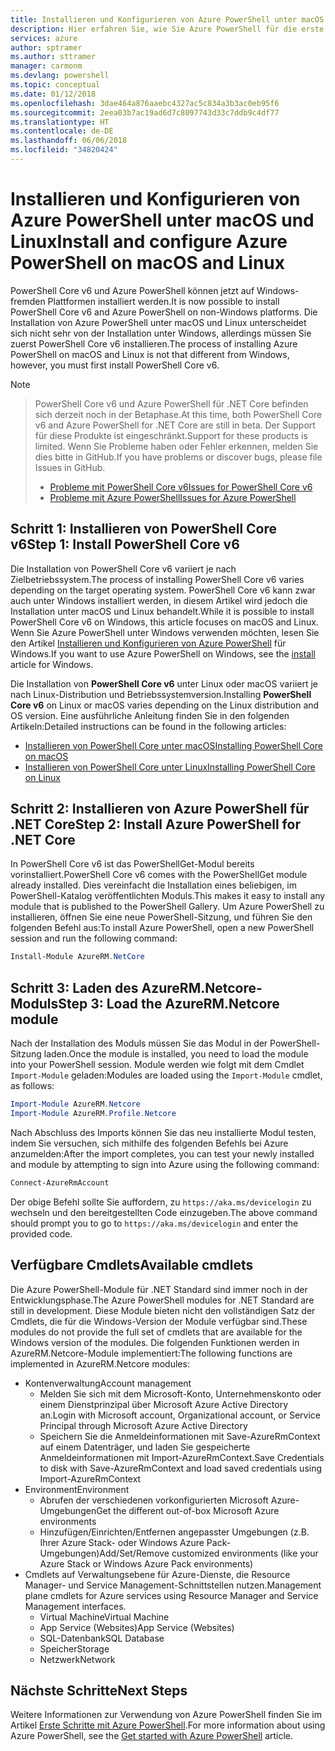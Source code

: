 ```yaml
---
title: Installieren und Konfigurieren von Azure PowerShell unter macOS und Linux | Microsoft-Dokumentation
description: Hier erfahren Sie, wie Sie Azure PowerShell für die erste Verwendung unter macOS und Linux installieren und konfigurieren.
services: azure
author: sptramer
ms.author: sttramer
manager: carmonm
ms.devlang: powershell
ms.topic: conceptual
ms.date: 01/12/2018
ms.openlocfilehash: 3dae464a876aaebc4327ac5c834a3b3ac0eb95f6
ms.sourcegitcommit: 2eea03b7ac19ad6d7c8097743d33c7ddb9c4df77
ms.translationtype: HT
ms.contentlocale: de-DE
ms.lasthandoff: 06/06/2018
ms.locfileid: "34820424"
---
```

# <a name="install-and-configure-azure-powershell-on-macos-and-linux"></a><span data-ttu-id="2cf79-103">Installieren und Konfigurieren von Azure PowerShell unter macOS und Linux</span><span class="sxs-lookup"><span data-stu-id="2cf79-103">Install and configure Azure PowerShell on macOS and Linux</span></span>

<span data-ttu-id="2cf79-104">PowerShell Core v6 und Azure PowerShell können jetzt auf Windows-fremden Plattformen installiert werden.</span><span class="sxs-lookup"><span data-stu-id="2cf79-104">It is now possible to install PowerShell Core v6 and Azure PowerShell on non-Windows platforms.</span></span>
<span data-ttu-id="2cf79-105">Die Installation von Azure PowerShell unter macOS und Linux unterscheidet sich nicht sehr von der Installation unter Windows, allerdings müssen Sie zuerst PowerShell Core v6 installieren.</span><span class="sxs-lookup"><span data-stu-id="2cf79-105">The process of installing Azure PowerShell on macOS and Linux is not that different from Windows, however, you must first install PowerShell Core v6.</span></span>

> [!NOTE]

> <span data-ttu-id="2cf79-106">PowerShell Core v6 und Azure PowerShell für .NET Core befinden sich derzeit noch in der Betaphase.</span><span class="sxs-lookup"><span data-stu-id="2cf79-106">At this time, both PowerShell Core v6 and Azure PowerShell for .NET Core are still in beta.</span></span>
> <span data-ttu-id="2cf79-107">Der Support für diese Produkte ist eingeschränkt.</span><span class="sxs-lookup"><span data-stu-id="2cf79-107">Support for these products is limited.</span></span> <span data-ttu-id="2cf79-108">Wenn Sie Probleme haben oder Fehler erkennen, melden Sie dies bitte in GitHub.</span><span class="sxs-lookup"><span data-stu-id="2cf79-108">If you have problems or discover bugs, please file Issues in GitHub.</span></span>
>
> * [<span data-ttu-id="2cf79-109">Probleme mit PowerShell Core v6</span><span class="sxs-lookup"><span data-stu-id="2cf79-109">Issues for PowerShell Core v6</span></span>](https://github.com/PowerShell/PowerShell/issues)
> * [<span data-ttu-id="2cf79-110">Probleme mit Azure PowerShell</span><span class="sxs-lookup"><span data-stu-id="2cf79-110">Issues for Azure PowerShell</span></span>](https://github.com/azure/azure-docs-powershell/issues)

## <a name="step-1-install-powershell-core-v6"></a><span data-ttu-id="2cf79-111">Schritt 1: Installieren von PowerShell Core v6</span><span class="sxs-lookup"><span data-stu-id="2cf79-111">Step 1: Install PowerShell Core v6</span></span>

<span data-ttu-id="2cf79-112">Die Installation von PowerShell Core v6 variiert je nach Zielbetriebssystem.</span><span class="sxs-lookup"><span data-stu-id="2cf79-112">The process of installing PowerShell Core v6 varies depending on the target operating system.</span></span>
<span data-ttu-id="2cf79-113">PowerShell Core v6 kann zwar auch unter Windows installiert werden, in diesem Artikel wird jedoch die Installation unter macOS und Linux behandelt.</span><span class="sxs-lookup"><span data-stu-id="2cf79-113">While it is possible to install PowerShell Core v6 on Windows, this article focuses on macOS and Linux.</span></span> <span data-ttu-id="2cf79-114">Wenn Sie Azure PowerShell unter Windows verwenden möchten, lesen Sie den Artikel [Installieren und Konfigurieren von Azure PowerShell](./install-azurerm-ps.md) für Windows.</span><span class="sxs-lookup"><span data-stu-id="2cf79-114">If you want to use Azure PowerShell on Windows, see the [install](./install-azurerm-ps.md) article for Windows.</span></span>

<span data-ttu-id="2cf79-115">Die Installation von **PowerShell Core v6** unter Linux oder macOS variiert je nach Linux-Distribution und Betriebssystemversion.</span><span class="sxs-lookup"><span data-stu-id="2cf79-115">Installing **PowerShell Core v6** on Linux or macOS varies depending on the Linux distribution and OS version.</span></span>
<span data-ttu-id="2cf79-116">Eine ausführliche Anleitung finden Sie in den folgenden Artikeln:</span><span class="sxs-lookup"><span data-stu-id="2cf79-116">Detailed instructions can be found in the following articles:</span></span>

- [<span data-ttu-id="2cf79-117">Installieren von PowerShell Core unter macOS</span><span class="sxs-lookup"><span data-stu-id="2cf79-117">Installing PowerShell Core on macOS</span></span>](/powershell/scripting/setup/installing-powershell-core-on-macos)
- [<span data-ttu-id="2cf79-118">Installieren von PowerShell Core unter Linux</span><span class="sxs-lookup"><span data-stu-id="2cf79-118">Installing PowerShell Core on Linux</span></span>](/powershell/scripting/setup/installing-powershell-core-on-linux)

## <a name="step-2-install-azure-powershell-for-net-core"></a><span data-ttu-id="2cf79-119">Schritt 2: Installieren von Azure PowerShell für .NET Core</span><span class="sxs-lookup"><span data-stu-id="2cf79-119">Step 2: Install Azure PowerShell for .NET Core</span></span>

<span data-ttu-id="2cf79-120">In PowerShell Core v6 ist das PowerShellGet-Modul bereits vorinstalliert.</span><span class="sxs-lookup"><span data-stu-id="2cf79-120">PowerShell Core v6 comes with the PowerShellGet module already installed.</span></span> <span data-ttu-id="2cf79-121">Dies vereinfacht die Installation eines beliebigen, im PowerShell-Katalog veröffentlichten Moduls.</span><span class="sxs-lookup"><span data-stu-id="2cf79-121">This makes it easy to install any module that is published to the PowerShell Gallery.</span></span> <span data-ttu-id="2cf79-122">Um Azure PowerShell zu installieren, öffnen Sie eine neue PowerShell-Sitzung, und führen Sie den folgenden Befehl aus:</span><span class="sxs-lookup"><span data-stu-id="2cf79-122">To install Azure PowerShell, open a new PowerShell session and run the following command:</span></span>

```powershell
Install-Module AzureRM.NetCore
```

## <a name="step-3-load-the-azurermnetcore-module"></a><span data-ttu-id="2cf79-123">Schritt 3: Laden des AzureRM.Netcore-Moduls</span><span class="sxs-lookup"><span data-stu-id="2cf79-123">Step 3: Load the AzureRM.Netcore module</span></span>

<span data-ttu-id="2cf79-124">Nach der Installation des Moduls müssen Sie das Modul in der PowerShell-Sitzung laden.</span><span class="sxs-lookup"><span data-stu-id="2cf79-124">Once the module is installed, you need to load the module into your PowerShell session.</span></span> <span data-ttu-id="2cf79-125">Module werden wie folgt mit dem Cmdlet `Import-Module` geladen:</span><span class="sxs-lookup"><span data-stu-id="2cf79-125">Modules are loaded using the `Import-Module` cmdlet, as follows:</span></span>

```powershell
Import-Module AzureRM.Netcore
Import-Module AzureRM.Profile.Netcore
```

<span data-ttu-id="2cf79-126">Nach Abschluss des Imports können Sie das neu installierte Modul testen, indem Sie versuchen, sich mithilfe des folgenden Befehls bei Azure anzumelden:</span><span class="sxs-lookup"><span data-stu-id="2cf79-126">After the import completes, you can test your newly installed and module by attempting to sign into Azure using the following command:</span></span>

```powershell
Connect-AzureRmAccount
```

<span data-ttu-id="2cf79-127">Der obige Befehl sollte Sie auffordern, zu `https://aka.ms/devicelogin` zu wechseln und den bereitgestellten Code einzugeben.</span><span class="sxs-lookup"><span data-stu-id="2cf79-127">The above command should prompt you to go to `https://aka.ms/devicelogin` and enter the provided code.</span></span>

## <a name="available-cmdlets"></a><span data-ttu-id="2cf79-128">Verfügbare Cmdlets</span><span class="sxs-lookup"><span data-stu-id="2cf79-128">Available cmdlets</span></span>

<span data-ttu-id="2cf79-129">Die Azure PowerShell-Module für .NET Standard sind immer noch in der Entwicklungsphase.</span><span class="sxs-lookup"><span data-stu-id="2cf79-129">The Azure PowerShell modules for .NET Standard are still in development.</span></span> <span data-ttu-id="2cf79-130">Diese Module bieten nicht den vollständigen Satz der Cmdlets, die für die Windows-Version der Module verfügbar sind.</span><span class="sxs-lookup"><span data-stu-id="2cf79-130">These modules do not provide the full set of cmdlets that are available for the Windows version of the modules.</span></span> <span data-ttu-id="2cf79-131">Die folgenden Funktionen werden in AzureRM.Netcore-Module implementiert:</span><span class="sxs-lookup"><span data-stu-id="2cf79-131">The following functions are implemented in AzureRM.Netcore modules:</span></span>

* <span data-ttu-id="2cf79-132">Kontenverwaltung</span><span class="sxs-lookup"><span data-stu-id="2cf79-132">Account management</span></span>
  - <span data-ttu-id="2cf79-133">Melden Sie sich mit dem Microsoft-Konto, Unternehmenskonto oder einem Dienstprinzipal über Microsoft Azure Active Directory an.</span><span class="sxs-lookup"><span data-stu-id="2cf79-133">Login with Microsoft account, Organizational account, or Service Principal through Microsoft Azure Active Directory</span></span>
  - <span data-ttu-id="2cf79-134">Speichern Sie die Anmeldeinformationen mit Save-AzureRmContext auf einem Datenträger, und laden Sie gespeicherte Anmeldeinformationen mit Import-AzureRmContext.</span><span class="sxs-lookup"><span data-stu-id="2cf79-134">Save Credentials to disk with Save-AzureRmContext and load saved credentials using Import-AzureRmContext</span></span>
* <span data-ttu-id="2cf79-135">Environment</span><span class="sxs-lookup"><span data-stu-id="2cf79-135">Environment</span></span>
  - <span data-ttu-id="2cf79-136">Abrufen der verschiedenen vorkonfigurierten Microsoft Azure-Umgebungen</span><span class="sxs-lookup"><span data-stu-id="2cf79-136">Get the different out-of-box Microsoft Azure environments</span></span>
  - <span data-ttu-id="2cf79-137">Hinzufügen/Einrichten/Entfernen angepasster Umgebungen (z.B. Ihrer Azure Stack- oder Windows Azure Pack-Umgebungen)</span><span class="sxs-lookup"><span data-stu-id="2cf79-137">Add/Set/Remove customized environments (like your Azure Stack or Windows Azure Pack environments)</span></span>
* <span data-ttu-id="2cf79-138">Cmdlets auf Verwaltungsebene für Azure-Dienste, die Resource Manager- und Service Management-Schnittstellen nutzen.</span><span class="sxs-lookup"><span data-stu-id="2cf79-138">Management plane cmdlets for Azure services using Resource Manager and Service Management interfaces.</span></span>
  - <span data-ttu-id="2cf79-139">Virtual Machine</span><span class="sxs-lookup"><span data-stu-id="2cf79-139">Virtual Machine</span></span>
  - <span data-ttu-id="2cf79-140">App Service (Websites)</span><span class="sxs-lookup"><span data-stu-id="2cf79-140">App Service (Websites)</span></span>
  - <span data-ttu-id="2cf79-141">SQL-Datenbank</span><span class="sxs-lookup"><span data-stu-id="2cf79-141">SQL Database</span></span>
  - <span data-ttu-id="2cf79-142">Speicher</span><span class="sxs-lookup"><span data-stu-id="2cf79-142">Storage</span></span>
  - <span data-ttu-id="2cf79-143">Netzwerk</span><span class="sxs-lookup"><span data-stu-id="2cf79-143">Network</span></span>

## <a name="next-steps"></a><span data-ttu-id="2cf79-144">Nächste Schritte</span><span class="sxs-lookup"><span data-stu-id="2cf79-144">Next Steps</span></span>

<span data-ttu-id="2cf79-145">Weitere Informationen zur Verwendung von Azure PowerShell finden Sie im Artikel [Erste Schritte mit Azure PowerShell](get-started-azureps.md).</span><span class="sxs-lookup"><span data-stu-id="2cf79-145">For more information about using Azure PowerShell, see the [Get started with Azure PowerShell](get-started-azureps.md) article.</span></span>
